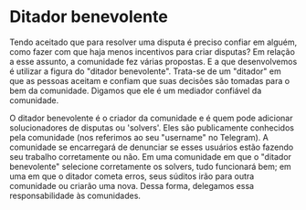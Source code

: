 # Ditador benevolente

Tendo aceitado que para resolver uma disputa é preciso confiar em alguém, como fazer com que haja menos incentivos para criar disputas? Em relação a esse assunto, a comunidade fez várias propostas. E a que desenvolvemos é utilizar a figura do "ditador benevolente". Trata-se de um "ditador" em que as pessoas aceitam e confiam que suas decisões são tomadas para o bem da comunidade. Digamos que ele é um mediador confiável da comunidade.

O ditador benevolente é o criador da comunidade e é quem pode adicionar solucionadores de disputas ou 'solvers'. Eles são publicamente conhecidos pela comunidade (nos referimos ao seu "username" no Telegram). A comunidade se encarregará de denunciar se esses usuários estão fazendo seu trabalho corretamente ou não. Em uma comunidade em que o "ditador benevolente" selecione corretamente os solvers, tudo funcionará bem; em uma em que o ditador cometa erros, seus súditos irão para outra comunidade ou criarão uma nova. Dessa forma, delegamos essa responsabilidade às comunidades.